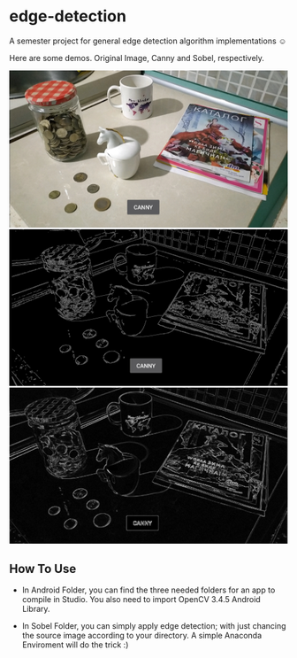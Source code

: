 # edge-detection
A semester project for general edge detection algorithm implementations ☺️

Here are some demos. Original Image, Canny and Sobel, respectively.

<p align="center">
  <img src="img/1crop.jpg">
  <img src="img/1cropcanny.jpg">
  <img src="img/1-sobel-crop.jpg">
</p>

## How To Use
- In Android Folder, you can find the three needed folders for an app to compile in Studio. You also need to import OpenCV 3.4.5 Android Library.

- In Sobel Folder, you can simply apply edge detection; with just chancing the source image according to your directory. A simple Anaconda Enviroment will do the trick :)
